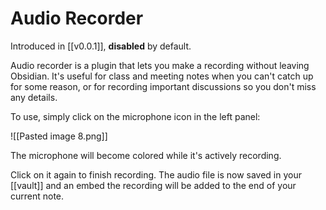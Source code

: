 # Audio Recorder

Introduced in [[v0.0.1]], **disabled** by default.

Audio recorder is a plugin that lets you make a recording without leaving Obsidian. It's useful for class and meeting notes when you can't catch up for some reason, or for recording important discussions so you don't miss any details.

To use, simply click on the microphone icon in the left panel:

![[Pasted image 8.png]]

The microphone will become colored while it's actively recording.

Click on it again to finish recording. The audio file is now saved in your [[vault]] and an embed the recording will be added to the end of your current note.

